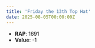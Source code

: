 ```yaml
---
title: 'Friday the 13th Top Hat'
date: 2025-08-05T00:00:00Z
---
```

- **RAP**: 1691
- **Value**: -1
